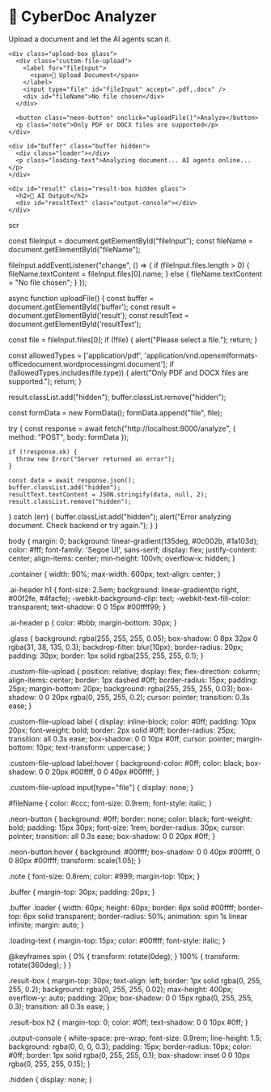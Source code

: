 <!DOCTYPE html>
<html lang="en">
<head>
  <meta charset="UTF-8">
  <title>CyberDoc Analyzer 🤖</title>
  <link rel="stylesheet" href="style.css">
</head>
<body>
  <div class="container">
    <div class="ai-header">
      <h1>🤖 CyberDoc Analyzer</h1>
      <p>Upload a document and let the AI agents scan it.</p>
    </div>

    <div class="upload-box glass">
      <div class="custom-file-upload">
        <label for="fileInput">
          <span>📂 Upload Document</span>
        </label>
        <input type="file" id="fileInput" accept=".pdf,.docx" />
        <div id="fileName">No file chosen</div>
      </div>

      <button class="neon-button" onclick="uploadFile()">Analyze</button>
      <p class="note">Only PDF or DOCX files are supported</p>
    </div>

    <div id="buffer" class="buffer hidden">
      <div class="loader"></div>
      <p class="loading-text">Analyzing document... AI agents online...</p>
    </div>

    <div id="result" class="result-box hidden glass">
      <h2>📄 AI Output</h2>
      <div id="resultText" class="output-console"></div>
    </div>
  </div>
  <script src="app.js"></script>
</body>
</html>


scr

const fileInput = document.getElementById("fileInput");
const fileName = document.getElementById("fileName");

fileInput.addEventListener("change", () => {
  if (fileInput.files.length > 0) {
    fileName.textContent = fileInput.files[0].name;
  } else {
    fileName.textContent = "No file chosen";
  }
});

async function uploadFile() {
  const buffer = document.getElementById('buffer');
  const result = document.getElementById('result');
  const resultText = document.getElementById('resultText');

  const file = fileInput.files[0];
  if (!file) {
    alert("Please select a file.");
    return;
  }

  const allowedTypes = ['application/pdf', 'application/vnd.openxmlformats-officedocument.wordprocessingml.document'];
  if (!allowedTypes.includes(file.type)) {
    alert("Only PDF and DOCX files are supported.");
    return;
  }

  result.classList.add("hidden");
  buffer.classList.remove("hidden");

  const formData = new FormData();
  formData.append("file", file);

  try {
    const response = await fetch("http://localhost:8000/analyze", {
      method: "POST",
      body: formData
    });

    if (!response.ok) {
      throw new Error("Server returned an error");
    }

    const data = await response.json();
    buffer.classList.add("hidden");
    resultText.textContent = JSON.stringify(data, null, 2);
    result.classList.remove("hidden");
  } catch (err) {
    buffer.classList.add("hidden");
    alert("Error analyzing document. Check backend or try again.");
  }
}



body {
  margin: 0;
  background: linear-gradient(135deg, #0c002b, #1a103d);
  color: #fff;
  font-family: 'Segoe UI', sans-serif;
  display: flex;
  justify-content: center;
  align-items: center;
  min-height: 100vh;
  overflow-x: hidden;
}

.container {
  width: 90%;
  max-width: 600px;
  text-align: center;
}

.ai-header h1 {
  font-size: 2.5em;
  background: linear-gradient(to right, #00f2fe, #4facfe);
  -webkit-background-clip: text;
  -webkit-text-fill-color: transparent;
  text-shadow: 0 0 15px #00ffff99;
}

.ai-header p {
  color: #bbb;
  margin-bottom: 30px;
}

.glass {
  background: rgba(255, 255, 255, 0.05);
  box-shadow: 0 8px 32px 0 rgba(31, 38, 135, 0.3);
  backdrop-filter: blur(10px);
  border-radius: 20px;
  padding: 30px;
  border: 1px solid rgba(255, 255, 255, 0.1);
}

.custom-file-upload {
  position: relative;
  display: flex;
  flex-direction: column;
  align-items: center;
  border: 1px dashed #0ff;
  border-radius: 15px;
  padding: 25px;
  margin-bottom: 20px;
  background: rgba(255, 255, 255, 0.03);
  box-shadow: 0 0 20px rgba(0, 255, 255, 0.2);
  cursor: pointer;
  transition: 0.3s ease;
}

.custom-file-upload label {
  display: inline-block;
  color: #0ff;
  padding: 10px 20px;
  font-weight: bold;
  border: 2px solid #0ff;
  border-radius: 25px;
  transition: all 0.3s ease;
  box-shadow: 0 0 10px #0ff;
  cursor: pointer;
  margin-bottom: 10px;
  text-transform: uppercase;
}

.custom-file-upload label:hover {
  background-color: #0ff;
  color: black;
  box-shadow: 0 0 20px #00ffff, 0 0 40px #00ffff;
}

.custom-file-upload input[type="file"] {
  display: none;
}

#fileName {
  color: #ccc;
  font-size: 0.9rem;
  font-style: italic;
}

.neon-button {
  background: #0ff;
  border: none;
  color: black;
  font-weight: bold;
  padding: 15px 30px;
  font-size: 1rem;
  border-radius: 30px;
  cursor: pointer;
  transition: all 0.3s ease;
  box-shadow: 0 0 20px #0ff;
}

.neon-button:hover {
  background: #00ffff;
  box-shadow: 0 0 40px #00ffff, 0 0 80px #00ffff;
  transform: scale(1.05);
}

.note {
  font-size: 0.8rem;
  color: #999;
  margin-top: 10px;
}

.buffer {
  margin-top: 30px;
  padding: 20px;
}

.buffer .loader {
  width: 60px;
  height: 60px;
  border: 6px solid #00ffff;
  border-top: 6px solid transparent;
  border-radius: 50%;
  animation: spin 1s linear infinite;
  margin: auto;
}

.loading-text {
  margin-top: 15px;
  color: #00ffff;
  font-style: italic;
}

@keyframes spin {
  0% { transform: rotate(0deg); }
  100% { transform: rotate(360deg); }
}

.result-box {
  margin-top: 30px;
  text-align: left;
  border: 1px solid rgba(0, 255, 255, 0.2);
  background: rgba(0, 255, 255, 0.02);
  max-height: 400px;
  overflow-y: auto;
  padding: 20px;
  box-shadow: 0 0 15px rgba(0, 255, 255, 0.3);
  transition: all 0.3s ease;
}

.result-box h2 {
  margin-top: 0;
  color: #0ff;
  text-shadow: 0 0 10px #0ff;
}

.output-console {
  white-space: pre-wrap;
  font-size: 0.9rem;
  line-height: 1.5;
  background: rgba(0, 0, 0, 0.3);
  padding: 15px;
  border-radius: 10px;
  color: #0ff;
  border: 1px solid rgba(0, 255, 255, 0.1);
  box-shadow: inset 0 0 10px rgba(0, 255, 255, 0.15);
}

.hidden {
  display: none;
}
